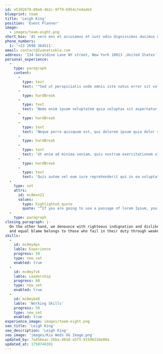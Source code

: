 ```yaml
---
id: e5302679-88e8-4b2c-9f79-b954cfe4ade5
blueprint: team
title: 'Leigh King'
position: 'Event Planner'
image:
  - images/team-eight.png
short_bio: 'At vero eos et accusamus et iust odio dignissimos ducimus qui blanditiis praesentium voluptatum deleniti atque corrupti quos dolores et quas molestias excepturi.'
phone_numbers:
  1: '+23 2698 364511'
email: contact@Ivanatinkle.com
address: '134 Geraldine Lane NY street, New York 10013 ,United States'
personal_experience:
  -
    type: paragraph
    content:
      -
        type: text
        text: '"Sed ut perspiciatis unde omnis iste natus error sit voluptatem accusantium doloremque laudantium, totam rem aperiam, eaque ipsa quae ab illo inventore veritatis et quasi architecto beatae vitae dicta sunt explicabo.'
      -
        type: hardBreak
      -
        type: text
        text: 'Nemo enim ipsam voluptatem quia voluptas sit aspernatur aut odit aut fugit, sed quia consequuntur magni dolores eos qui ratione voluptatem sequi nesciunt.'
      -
        type: hardBreak
      -
        type: text
        text: 'Neque porro quisquam est, qui dolorem ipsum quia dolor sit amet, consectetur, adipisci velit, sed quia non numquam eius modi tempora incidunt ut labore et dolore magnam aliquam quaerat voluptatem.'
      -
        type: hardBreak
      -
        type: text
        text: 'Ut enim ad minima veniam, quis nostrum exercitationem ullam corporis suscipit laboriosam, nisi ut aliquid ex ea commodi consequatur?'
      -
        type: hardBreak
      -
        type: text
        text: 'Quis autem vel eum iure reprehenderit qui in ea voluptate velit esse quam nihil molestiae consequatur, vel illum qui dolorem eum fugiat quo voluptas nulla pariatur?"'
  -
    type: set
    attrs:
      id: mc8mxn21
      values:
        type: highlighted_quote
        quote: "“If you are going to use a passage of lorem Ipsum, you need to be sure there isn't anything embarrassing hidden in the middle of text.”"
  -
    type: paragraph
closing_paragraph: |-
  On the other hand, we denounce with righteous indignation and dislike men who are so beguiled and demoralized by the charms of pleasure of the moment, so blinded by desire, that they cannot foresee the pain and trouble that are bound to ensue;
  and equal blame belongs to those who fail in their duty through weakness of will, which is the same as saying through shrinking from toil and pain.
skills:
  -
    id: mc8my4ps
    lable: Experience
    progress: 50
    type: new_set
    enabled: true
  -
    id: mc8my7vk
    lable: Leadership
    progress: 60
    type: new_set
    enabled: true
  -
    id: mc8myb48
    lable: 'Working Skills'
    progress: 50
    type: new_set
    enabled: true
experience_image: images/team-eight.png
seo_title: 'Leigh King'
seo_description: 'Leigh King'
seo_image: 'images/Kia Weds OG Image.png'
updated_by: 7a456eac-2bba-4018-a5f5-91500218e80a
updated_at: 1750746301
---
```

